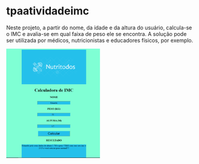 # tpaatividadeimc

Neste projeto, a partir do nome, da idade e da altura do usuário, calcula-se o IMC e avalia-se em qual faixa de peso ele se encontra. A solução pode ser utilizada por médicos, nutricionistas e educadores físicos, por exemplo.

<a href="https://eduardoarezandesilva.github.io/tpaatividadeimc/"><img src=".\tela.png" width="250px"></a>
